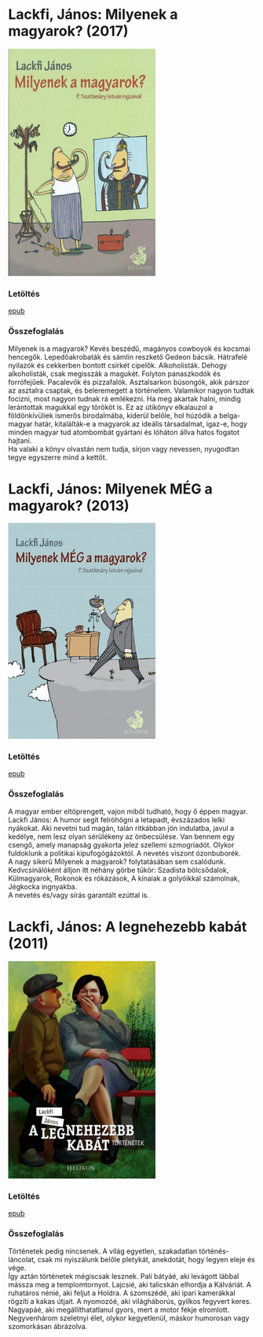 # <a name="id_1360">Lackfi, János: Milyenek a magyarok? (2017)</a>
<img src="https://github.com/BercziSandor/calibre_lib/raw/main/Lackfi%2C%20Janos/Milyenek%20a%20magyarok_%20%281360%29/cover.jpg" alt="cover" width="300"/>

### Letöltés
[epub](https://github.com/BercziSandor/calibre_lib/raw/main/Lackfi%2C%20Janos/Milyenek%20a%20magyarok_%20%281360%29/Milyenek%20a%20magyarok_%20-%20Lackfi%2C%20Janos.epub)

### Összefoglalás
<div>
<p>Milyenek is a magyarok? Kevés beszédű, magányos cowboyok és kocsmai hencegők. Lepedőakrobaták és sámlin reszkető Gedeon bácsik. Hátrafelé nyilazók és cekkerben bontott csirkét cipelők. Alkoholisták. Dehogy alkoholisták, csak megisszák a magukét. Folyton panaszkodók és forrófejűek. Pacalevők és pizzafalók. Asztalsarkon búsongók, akik párszor az asztalra csaptak, és beleremegett a történelem. Valamikor nagyon tudtak focizni, most nagyon tudnak rá emlékezni. Ha meg akartak halni, mindig lerántottak magukkal egy törököt is. Ez az útikönyv elkalauzol a földönkívüliek ismerős birodalmába, kiderül belőle, hol húzódik a belga-magyar határ, kitalálták-e a magyarok az ideális társadalmat, igaz-e, hogy minden magyar tud atombombát gyártani és lóháton állva hatos fogatot hajtani.<br>Ha valaki a könyv olvastán nem tudja, sírjon vagy nevessen, nyugodtan tegye egyszerre mind a kettőt.</p></div>

# <a name="id_935">Lackfi, János: Milyenek MÉG a magyarok? (2013)</a>
<img src="https://github.com/BercziSandor/calibre_lib/raw/main/Lackfi%2C%20Janos/Milyenek%20MEG%20a%20magyarok_%20%28935%29/cover.jpg" alt="cover" width="300"/>

### Letöltés
[epub](https://github.com/BercziSandor/calibre_lib/raw/main/Lackfi%2C%20Janos/Milyenek%20MEG%20a%20magyarok_%20%28935%29/Milyenek%20MEG%20a%20magyarok_%20-%20Lackfi%2C%20Janos.epub)

### Összefoglalás
<p class="description">A magyar ember eltöprengett, vajon miből tudható, hogy ő éppen magyar.<br>Lackfi János: A humor segít felröhögni a letapadt, évszázados lelki nyákokat. Aki nevetni tud magán, talán ritkábban jön indulatba, javul a kedélye, nem lesz olyan sérülékeny az önbecsülése. Van bennem egy csengő, amely manapság gyakorta jelez szellemi szmogriadót. Olykor fuldoklunk a politikai kipufogógázoktól. A nevetés viszont ózonbuborék. <br>A nagy sikerű Milyenek a magyarok? folytatásában sem csalódunk. Kedvcsinálóként álljon itt néhány görbe tükör: Szadista bölcsődalok, Külmagyarok, Rokonok és rókázások, A kínaiak a golyóikkal számolnak, Jégkocka ingnyakba. <br>A nevetés és/vagy sírás garantált ezúttal is.</p>

# <a name="id_934">Lackfi, János: A legnehezebb kabát (2011)</a>
<img src="https://github.com/BercziSandor/calibre_lib/raw/main/Lackfi%2C%20Janos/A%20legnehezebb%20kabat%20%28934%29/cover.jpg" alt="cover" width="300"/>

### Letöltés
[epub](https://github.com/BercziSandor/calibre_lib/raw/main/Lackfi%2C%20Janos/A%20legnehezebb%20kabat%20%28934%29/A%20legnehezebb%20kabat%20-%20Lackfi%2C%20Janos.epub)

### Összefoglalás
<div>
<p>Történetek pedig nincsenek. A világ egyetlen, szakadatlan történés-láncolat, csak mi nyiszálunk belőle pletykát, anekdotát, hogy legyen eleje és vége.<br>Így aztán történetek mégiscsak lesznek. Pali bátyáé, aki levágott lábbal mássza meg a templomtornyot. Lajcsié, aki talicskán elhordja a Kálváriát. A ruhatáros nénié, aki feljut a Holdra. A szomszédé, aki ipari kamerákkal rögzíti a kakas útjait. A nyomozóé, aki világháborús, gyilkos fegyvert keres. Nagyapáé, aki megállíthatatlanul gyors, mert a motor fékje elromlott. Negyvenhárom szeletnyi élet, olykor kegyetlenül, máskor humorosan vagy szomorkásan ábrázolva.</p></div>

